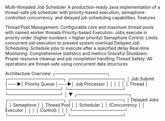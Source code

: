 Multi-threaded Job Scheduler
A production-ready Java implementation of a thread-safe job scheduler with priority-based execution, semaphore-controlled concurrency, and delayed job scheduling capabilities.
Features

Thread Pool Management: Configurable core and maximum thread pools with named worker threads
Priority-based Execution: Jobs execute in priority order (higher numbers = higher priority)
Semaphore Control: Limits concurrent job execution to prevent system overload
Delayed Job Scheduling: Schedule jobs to execute after a specified delay
Real-time Monitoring: Comprehensive statistics and metrics
Graceful Shutdown: Proper resource cleanup and job completion handling
Thread Safety: All operations are thread-safe using concurrent data structures

Architecture Overview
┌─────────────────┐    ┌──────────────────┐    ┌─────────────────┐
│   Job Submit    │───▶│  Priority Queue  │───▶│  Job Processor  │
│                 │    │                  │    │     Thread      │
└─────────────────┘    └──────────────────┘    └─────────────────┘
                                                        │
                                                        ▼
┌─────────────────┐    ┌──────────────────┐    ┌─────────────────┐
│ Delayed Jobs    │    │    Semaphore     │    │  Thread Pool    │
│   Scheduler     │    │   (Concurrency   │    │   Executor      │
│                 │    │    Control)      │    │                 │
└─────────────────┘    └──────────────────┘    └─────────────────┘
